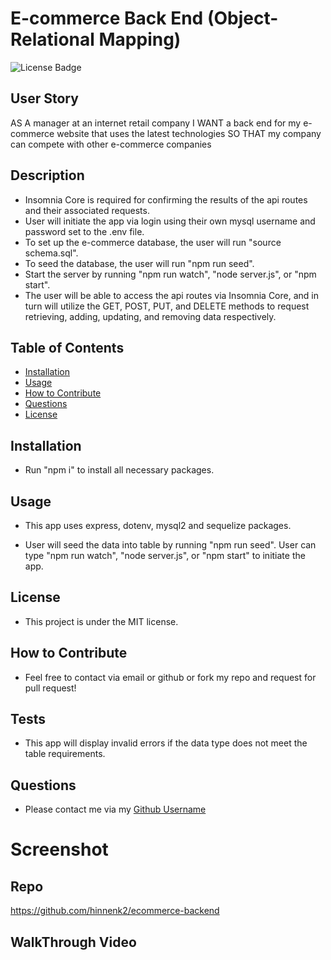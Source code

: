 # E-commerce Back End (Object-Relational Mapping)
![License Badge](https://img.shields.io/badge/license-MIT-brightgreen)

## User Story
AS A manager at an internet retail company
I WANT a back end for my e-commerce website that uses the latest technologies
SO THAT my company can compete with other e-commerce companies

## Description
* Insomnia Core is required for confirming the results of the api routes and their associated requests.
* User will initiate the app via login using their own mysql username and password set to the .env file. 
* To set up the e-commerce database, the user will run "source schema.sql".
* To seed the database, the user will run "npm run seed".
* Start the server by running "npm run watch", "node server.js", or "npm start".
* The user will be able to access the api routes via Insomnia Core, and in turn will utilize the GET, POST, PUT, and DELETE methods to request retrieving, adding, updating, and removing data respectively.

## Table of Contents
- [Installation](#installation)
- [Usage](#usage)
- [How to Contribute](#how-to-contribute)
- [Questions](#questions)
- [License](#license)

## Installation
* Run "npm i" to install all necessary packages.

## Usage
* This app uses express, dotenv, mysql2 and sequelize packages.

* User will seed the data into table by running "npm run seed". User can type "npm run watch", "node server.js", or "npm start" to initiate the app. 

## License
* This project is under the MIT license.

## How to Contribute
* Feel free to contact via email or github or fork my repo and request for pull request!

## Tests
* This app will display invalid errors if the data type does not meet the table requirements.

## Questions
* Please contact me via my [Github Username](https://github.com/hinnenk2)

# Screenshot

## Repo
https://github.com/hinnenk2/ecommerce-backend
## WalkThrough Video
